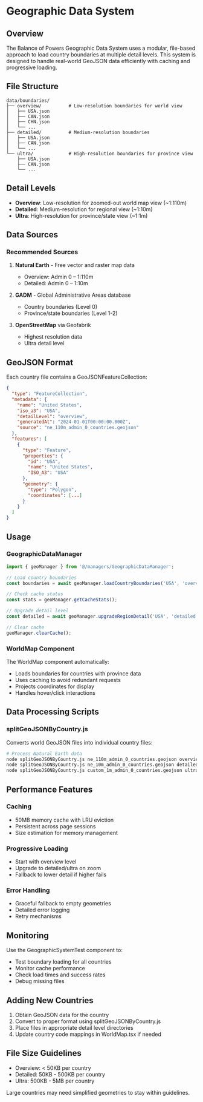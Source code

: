 # Geographic Data System

## Overview

The Balance of Powers Geographic Data System uses a modular, file-based approach to load country boundaries at multiple detail levels. This system is designed to handle real-world GeoJSON data efficiently with caching and progressive loading.

## File Structure

```
data/boundaries/
├── overview/          # Low-resolution boundaries for world view
│   ├── USA.json
│   ├── CAN.json
│   ├── CHN.json
│   └── ...
├── detailed/          # Medium-resolution boundaries
│   ├── USA.json
│   ├── CAN.json
│   └── ...
└── ultra/             # High-resolution boundaries for province view
    ├── USA.json
    ├── CAN.json
    └── ...
```

## Detail Levels

- **Overview**: Low-resolution for zoomed-out world map view (~1:110m)
- **Detailed**: Medium-resolution for regional view (~1:10m)  
- **Ultra**: High-resolution for province/state view (~1:1m)

## Data Sources

### Recommended Sources
1. **Natural Earth** - Free vector and raster map data
   - Overview: Admin 0 – 1:110m
   - Detailed: Admin 0 – 1:10m
   
2. **GADM** - Global Administrative Areas database
   - Country boundaries (Level 0)
   - Province/state boundaries (Level 1-2)
   
3. **OpenStreetMap** via Geofabrik
   - Highest resolution data
   - Ultra detail level

## GeoJSON Format

Each country file contains a GeoJSONFeatureCollection:

```json
{
  "type": "FeatureCollection",
  "metadata": {
    "name": "United States",
    "iso_a3": "USA",
    "detailLevel": "overview",
    "generatedAt": "2024-01-01T00:00:00.000Z",
    "source": "ne_110m_admin_0_countries.geojson"
  },
  "features": [
    {
      "type": "Feature",
      "properties": {
        "id": "USA",
        "name": "United States",
        "ISO_A3": "USA"
      },
      "geometry": {
        "type": "Polygon",
        "coordinates": [...]
      }
    }
  ]
}
```

## Usage

### GeographicDataManager

```typescript
import { geoManager } from '@/managers/GeographicDataManager';

// Load country boundaries
const boundaries = await geoManager.loadCountryBoundaries('USA', 'overview');

// Check cache status
const stats = geoManager.getCacheStats();

// Upgrade detail level
const detailed = await geoManager.upgradeRegionDetail('USA', 'detailed');

// Clear cache
geoManager.clearCache();
```

### WorldMap Component

The WorldMap component automatically:
- Loads boundaries for countries with province data
- Uses caching to avoid redundant requests
- Projects coordinates for display
- Handles hover/click interactions

## Data Processing Scripts

### splitGeoJSONByCountry.js

Converts world GeoJSON files into individual country files:

```bash
# Process Natural Earth data
node splitGeoJSONByCountry.js ne_110m_admin_0_countries.geojson overview
node splitGeoJSONByCountry.js ne_10m_admin_0_countries.geojson detailed
node splitGeoJSONByCountry.js custom_1m_admin_0_countries.geojson ultra
```

## Performance Features

### Caching
- 50MB memory cache with LRU eviction
- Persistent across page sessions
- Size estimation for memory management

### Progressive Loading
- Start with overview level
- Upgrade to detailed/ultra on zoom
- Fallback to lower detail if higher fails

### Error Handling
- Graceful fallback to empty geometries
- Detailed error logging
- Retry mechanisms

## Monitoring

Use the GeographicSystemTest component to:
- Test boundary loading for all countries
- Monitor cache performance
- Check load times and success rates
- Debug missing files

## Adding New Countries

1. Obtain GeoJSON data for the country
2. Convert to proper format using splitGeoJSONByCountry.js
3. Place files in appropriate detail level directories
4. Update country code mappings in WorldMap.tsx if needed

## File Size Guidelines

- Overview: < 50KB per country
- Detailed: 50KB - 500KB per country  
- Ultra: 500KB - 5MB per country

Large countries may need simplified geometries to stay within guidelines.